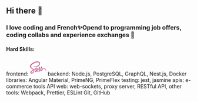 ## Hi there 👋

### I love coding and French✨Opend to programming job offers, coding collabs and experience exchanges 🤝

#### Hard Skills: 
frontend: 
<img src="https://github.com/devicons/devicon/blob/master/icons/sass/sass-original.svg" width="45"/>
backend: 
Node.js, PostgreSQL, GraphQL, Nest.js, Docker
libraries: 
Angular Material, PrimeNG, PrimeFlex
testing: 
jest, jasmine
apis: 
e-commerce tools API
web:
web-sockets, proxy server, RESTful API,
other tools: 
Webpack, Prettier, ESLint
Git, GitHub


